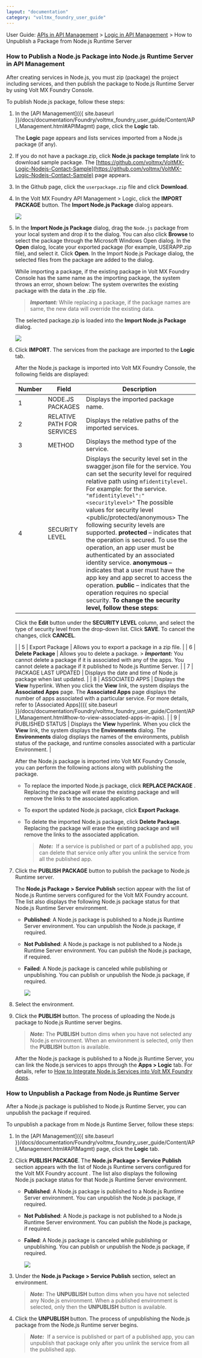 ```yaml
---
layout: "documentation"
category: "voltmx_foundry_user_guide"
---
```

                               

User Guide: [APIs in API Management](API_Management.html) > [Logic in API Management](Logic.html) > How to Unpublish a Package from Node.js Runtime Server

### How to Publish a Node.js Package into Node.js Runtime Server in API Management

After creating services in Node.js, you must zip (package) the project including services, and then publish the package to Node.js Runtime Server by using Volt MX Foundry Console.

To publish Node.js package, follow these steps:

1.  In the [API Management]({{ site.baseurl }}/docs/documentation/Foundry/voltmx_foundry_user_guide/Content/API_Management.html#APIMagmt) page, click the **Logic** tab.
    
    The **Logic** page appears and lists services imported from a Node.js package (if any).
    
2.  If you do not have a package.zip, click **Node.js package template** link to download sample package. The [https://github.com/voltmx/VoltMX-Logic-Nodejs-Contact-Sample](https://github.com/voltmx/VoltMX-Logic-Nodejs-Contact-Sample) page appears.
3.  In the Github page, click the `userpackage.zip` file and click **Download**.
4.  In the Volt MX Foundry API Management > Logic, click the **IMPORT PACKAGE** button. The **Import Node.js Package** dialog appears.
    
    ![](Resources/Images/ImportNodeJS.png)
    
5.  In the **Import Node.js Package** dialog, drag the `Node.js` package from your local system and drop it to the dialog. You can also click **Browse** to select the package through the Microsoft Windows Open dialog. In the **Open** dialog, locate your exported package (for example, USERAPP.zip file), and select it. Click **Open**. In the Import Node.js Package dialog, the selected files from the package are added to the dialog.
    
    While importing a package, if the existing package in Volt MX Foundry Console has the same name as the importing package, the system throws an error, shown below: The system overwrites the existing package with the data in the .zip file.
    
    > **_Important:_** While replacing a package, if the package names are same, the new data will override the existing data.
    
    The selected package.zip is loaded into the **Import Node.js Package** dialog.
    
    ![](Resources/Images/Logic2a.png)
    
6.  Click **IMPORT**. The services from the package are imported to the **Logic** tab.
    
    After the Node.js package is imported into Volt MX Foundry Console, the following fields are displayed:
    
      
    | Number | Field | Description |
    | --- | --- | --- |
    | 1 | NODE.JS PACKAGES | Displays the imported package name. |
    | 2 | RELATIVE PATH FOR SERVICES | Displays the relative paths of the imported services. |
    | 3 | METHOD | Displays the method type of the service. |
    | 4 | SECURITY LEVEL | Displays the security level set in the swagger.json file for the service. You can set the security level for required relative path using `mfidentitylevel`. For example: for the service. `"mfidentitylevel":"<securitylevel>"` The possible values for security level <public/protected/anonymous> The following security levels are supported. **protected** – indicates that the operation is secured. To use the operation, an app user must be authenticated by an associated identity service. **anonymous** – indicates that a user must have the app key and app secret to access the operation. **public** – indicates that the operation requires no special security. **To change the security level, follow these steps**:
    Click the **Edit** button under the **SECURITY LEVEL** column, and select the type of security level from the drop-down list. Click **SAVE**. To cancel the changes, click **CANCEL**.
    
     |
    | 5 | Export Package | Allows you to export a package in a zip file. |
    | 6 | **Delete Package** | Allows you to delete a package. > **_Important:_** You cannot delete a package if it is associated with any of the apps. You cannot delete a package if it published to Node.js Runtime Server. |
    | 7 | PACKAGE LAST UPDATED | Displays the date and time of Node.js package when last updated. |
    | 8 | ASSOCIATED APPS | Displays the **View** hyperlink. When you click the **View** link, the system displays the **Associated Apps** page. The **Associated Apps** page displays the number of apps associated with a particular service. For more details, refer to [Associated Apps]({{ site.baseurl }}/docs/documentation/Foundry/voltmx_foundry_user_guide/Content/API_Management.html#how-to-view-associated-apps-in-apis). |
    | 9 | PUBLISHED STATUS | Displays the **View** hyperlink. When you click the **View** link, the system displays the **Environments** dialog. The **Environments** dialog displays the names of the environments, publish status of the package, and runtime consoles associated with a particular Environment. |
    
    After the Node.js package is imported into Volt MX Foundry Console, you can perform the following actions along with publishing the package.
    
    *   To replace the imported Node.js package, click **REPLACE PACKAGE** . Replacing the package will erase the existing package and will remove the links to the associated application.
    *   To export the updated Node.js package, click **Export Package**.
    *   To delete the imported Node.js package, click **Delete Package**. Replacing the package will erase the existing package and will remove the links to the associated application.
        
        > **_Note:_**  If a service is published or part of a published app, you can delete that service only after you unlink the service from all the published app.
        
7.  Click the **PUBLISH PACKAGE** button to publish the package to Node.js Runtime server.
    
    The **Node.js Package > Service Publish** section appear with the list of Node.js Runtime servers configured for the Volt MX Foundry account. The list also displays the following Node.js package status for that Node.js Runtime Server environment.
    
    *   **Published**: A Node.js package is published to a Node.js Runtime Server environment. You can unpublish the Node.js package, if required.
    *   **Not Published**: A Node.js package is not published to a Node.js Runtime Server environment. You can publish the Node.js package, if required.
    *   **Failed**: A Node.js package is canceled while publishing or unpublishing. You can publish or unpublish the Node.js package, if required.
        
        ![](Resources/Images/Logic_publish_588x236.png)
        
8.  Select the environment.
    
9.  Click the **PUBLISH** button. The process of uploading the Node.js package to Node.js Runtime server begins.
    
    > **_Note:_** The **PUBLISH** button dims when you have not selected any Node.js environment. When an environment is selected, only then the **PUBLISH** button is available.
    
    After the Node.js package is published to a Node.js Runtime Server, you can link the Node.js services to apps through the **Apps > Logic** tab. For details, refer to [How to Integrate Node.js Services into Volt MX Foundry Apps](Logic_in_Apps.html).
    

### How to Unpublish a Package from Node.js Runtime Server

After a Node.js package is published to Node.js Runtime Server, you can unpublish the package if required.

To unpublish a package from m Node.js Runtime Server, follow these steps:

1.  In the [API Management]({{ site.baseurl }}/docs/documentation/Foundry/voltmx_foundry_user_guide/Content/API_Management.html#APIMagmt) page, click the **Logic** tab.
2.  Click **PUBLISH PACKAGE**. The **Node.js Package > Service Publish** section appears with the list of Node.js Runtime servers configured for the Volt MX Foundry account . The list also displays the following Node.js package status for that Node.js Runtime Server environment.
    *   **Published**: A Node.js package is published to a Node.js Runtime Server environment. You can unpublish the Node.js package, if required.
    *   **Not Published**: A Node.js package is not published to a Node.js Runtime Server environment. You can publish the Node.js package, if required.
    *   **Failed**: A Node.js package is canceled while publishing or unpublishing. You can publish or unpublish the Node.js package, if required.
        
        ![](Resources/Images/Logic_Unpublish_587x230.png)
        
3.  Under the **Node.js Package > Service Publish** section, select an environment.
    
    > **_Note:_** The **UNPUBLISH** button dims when you have not selected any Node.js environment. When a published environment is selected, only then the **UNPUBLISH** button is available.
    
4.  Click the **UNPUBLISH** button. The process of unpublishing the Node.js package from the Node.js Runtime server begins.
    
    > **_Note:_**  If a service is published or part of a published app, you can unpublish that package only after you unlink the service from all the published app.
